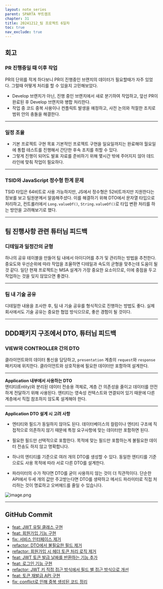 ```yaml
---
layout: note_series
parent: SPARTA 부트캠프
chapter: 31
title: 20241212_팀 프로젝트 6일차
toc: true
nav_exclude: true
---
```


## 회고
### PR 진행중일 때 이후 작업
PR의 단위를 작게 하다보니 PR이 진행중인 브랜치의 데이터가 필요할때가 자주 있었다.
그럴때 어떻게 처리를 할 수 있을지 고민해보았다.

- Develop 브랜치가 아닌, 진행 중인 브랜치에서 새로 분기하여 작업하고, 앞선 PR이 완료된 후 Develop 브랜치와 병합 처리한다.
- 작업 중 코드 중복 사용이나 컨플릭트 발생을 예정하고, 사전 논의와 적절한 조치로 범위 안의 충돌을 해결한다.

---

### 일정 조율
- 기본 프로젝트 구현 목표
  기본적인 프로젝트 구현을 일요일까지는 완료해야 월요일에 통합 테스트를 진행해서 간단한 후속 조치를 취할 수 있다. 
- 그렇게 진행이 되어도 발표 자료를 준비하기 위해 몇시간 밖에 주어지지 않아 데드라인에 맞춰 작업이 필요하다.

---

### TSID와 JavaScript 정수형 한계 문제
TSID 타입은 64비트로 사용 가능하지만, JS에서 정수형은 52비트까지만 지원한다는 정보를 보고 팀원분께서 말씀해주셨다.
이를 해결하기 위해 DTO에서 문자열 타입으로 처리하고, 컨트롤러에서 `Long.valueOf()`, `String.valueOf()`로 타입 변환 처리를 하는 방안을 고려해보기로 했다.

---

## 팀 진행사항 관련 튜터님 피드백
### 디테일과 일정간의 균형
하나의 공유 테이블을 만들어 팀 내에서 아이디어를 추가 및 관리하는 방법을 추천한다.
중요도와 우선순위에 따라 작업을 조율하면 디테일과 속도의 균형을 맞추는데 도움이 될 것 같다.
일단 현재 프로젝트는 MSA 설계가 가장 중요한 요소이므로, 이에 중점을 두고 작업하는 것을 잊지 않았으면 좋겠다.

---

### 팀 내 기술 공유
디테일한 내용을 조사한 후, 팀 내 기술 공유를 형식적으로 진행하는 방법도 좋다.
실제 회사에서도 기술 공유는 중요한 협업 방식으므로, 좋은 경험이 될 것이다.

---

## DDD패키지 구조에서 DTO, 튜터님 피드백
### VIEW와 CONTROLLER 간의 DTO
클라이언트와의 데이터 통신을 담당하고, `presentation` 계층의 `request`와 `response` 패키지에 위치한다.
클라이언트와 상호작용에 필요한 데이터만 포함하여 설계한다.

---

**Application 내부에서 사용하는 DTO**  
엔티티(Entity)와 분리된 데이터 전송용 객체로, 계층 간 의존성을 줄이고 데이터를 안전하게 전달하기 위해 사용된다. 엔티티는 영속성 컨텍스트와 연결되어 있기 때문에 다른 계층에서 직접 참조하지 않도록 설계해야 한다.

---

**Application DTO 설계 시 고려 사항**
- 엔티티와 필드가 동일하지 않아도 된다.
  데이터베이스의 컬럼이나 엔티티 구조에 직접적으로 의존하지 않기 때문에 특정 요구사항에 맞는 데이터만 포함하면 된다.

- 필요한 필드만 선택적으로 포함한다.
  목적에 맞는 필드만 포함하는게 불필요한 데이터 전송도 하지 않고 명확합니다.

- 하나의 엔티티를 기준으로 여러 개의 DTO를 생성할 수 있다.
  동일한 엔티티를 기준으로도 사용 목적에 따라 서로 다른 DTO를 설계한다.

- 파라미터의 수가 적다면 DTO를 굳이 사용하지 않는 것이 더 직관적이다.
  단순한 API에서 두세 개의 값만 주고받는다면 DTO를 생략하고 메서드 파라미터로 직접 처리하는 것이 명료하고 오버헤드를 줄일 수 있습니다.

![image.png](https://file.notion.so/f/f/b871e4f7-2e91-4461-a99d-f64b1837e00c/a53831e2-4acc-48f8-afb0-8b7321418af0/image.png?table=block&id=15a133b1-41d6-80e7-bbdc-ee22c90d295e&spaceId=b871e4f7-2e91-4461-a99d-f64b1837e00c&expirationTimestamp=1734393600000&signature=Fw_IEIQhC1KnTlfRHExofulADeWpiTkY1WprQMOjlpc&downloadName=image.png)

---

## GitHub Commit
- [feat: JWT 유틸 클래스 구현](https://github.com/jv-cc/FlowMesh/commit/a235db258745256cd26be50ae74bba5003cfd419)
- [feat: 회원가입 기능 구현](https://github.com/jv-cc/FlowMesh/commit/010228122986c04322ba265a3a261e1948652344)
- [fix: 서비스 인터페이스 제거](https://github.com/jv-cc/FlowMesh/commit/5f37e0d664c7ee744943b572e934dfdfd62c64cd)
- [refactor: DTO에서 불필요한 필드 제거](https://github.com/jv-cc/FlowMesh/commit/7e68dc68c90f70d27cd89ea31eb5dc348118b178)
- [refactor: 회원가입 시 헤더 토큰 처리 로직 제거](https://github.com/jv-cc/FlowMesh/commit/c6c12ed17e980eb6986470e3a2d94a65debeed3e)
- [feat: JWT 토큰 발급 날짜를 반환하는 기능 추가](https://github.com/jv-cc/FlowMesh/commit/e978346390decb5213c031690d5bddc94772aeb2)
- [feat: 로그인 기능 구현](https://github.com/jv-cc/FlowMesh/commit/628a10a89dc2cfad5b60817673173dd8284029b7)
- [refactor: JWT 키 직접 접근 방식에서 필드 별 접근 방식으로 개선](https://github.com/jv-cc/FlowMesh/commit/d394861a2c32f7c55594008bb9d56b2f569b45af)
- [feat: 토큰 재발급 API 구현](https://github.com/jv-cc/FlowMesh/commit/226dd3c74de273db868c6b2812f8c940bd5b478e)
- [fix: conflict로 인해 중복 생성된 코드 정리](https://github.com/jv-cc/FlowMesh/commit/51b11ba1803080dc5b8a19519c84ebfd294e232d)
